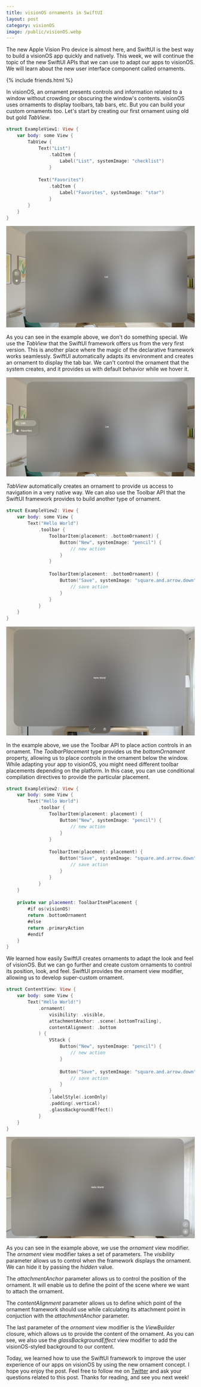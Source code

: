 ```yaml
---
title: visionOS ornaments in SwiftUI
layout: post
category: visionOS
image: /public/visionOS.webp
---
```


The new Apple Vision Pro device is almost here, and SwiftUI is the best way to build a visionOS app quickly and natively. This week, we will continue the topic of the new SwiftUI APIs that we can use to adapt our apps to visionOS. We will learn about the new user interface component called ornaments.

{% include friends.html %}

In visionOS, an ornament presents controls and information related to a window without crowding or obscuring the window's contents. visionOS uses ornaments to display toolbars, tab bars, etc. But you can build your custom ornaments too. Let's start by creating our first ornament using old but gold *TabView*.

```swift
struct ExampleView1: View {
    var body: some View {
        TabView {
            Text("List")
                .tabItem {
                    Label("List", systemImage: "checklist")
                }
            
            Text("Favorites")
                .tabItem {
                    Label("Favorites", systemImage: "star")
                }
        }
    }
}
```

![ornament-example](/public/ornament1.png)

As you can see in the example above, we don't do something special. We use the *TabView* that the SwiftUI framework offers us from the very first version. This is another place where the magic of the declarative framework works seamlessly. SwiftUI automatically adapts its environment and creates an ornament to display the tab bar. We can't control the ornament that the system creates, and it provides us with default behavior while we hover it.

![ornament-example](/public/ornament2.png)

*TabView* automatically creates an ornament to provide us access to navigation in a very native way. We can also use the Toolbar API that the SwiftUI framework provides to build another type of ornament.

```swift
struct ExampleView2: View {
    var body: some View {
        Text("Hello World")
            .toolbar {
                ToolbarItem(placement: .bottomOrnament) {
                    Button("New", systemImage: "pencil") {
                        // new action
                    }
                }
                
                ToolbarItem(placement: .bottomOrnament) {
                    Button("Save", systemImage: "square.and.arrow.down") {
                        // save action
                    }
                }
            }
    }
}
```

![ornament-example](/public/ornament3.png)

In the example above, we use the Toolbar API to place action controls in an ornament. The *ToolbarPlacement* type provides us the *bottomOrnament* property, allowing us to place controls in the ornament below the window. While adapting your app to visionOS, you might need different toolbar placements depending on the platform. In this case, you can use conditional compilation directives to provide the particular placement.

```swift
struct ExampleView2: View {
    var body: some View {
        Text("Hello World")
            .toolbar {
                ToolbarItem(placement: placement) {
                    Button("New", systemImage: "pencil") {
                        // new action
                    }
                }
                
                ToolbarItem(placement: placement) {
                    Button("Save", systemImage: "square.and.arrow.down") {
                        // save action
                    }
                }
            }
    }
    
    private var placement: ToolbarItemPlacement {
        #if os(visionOS)
        return .bottomOrnament
        #else
        return .primaryAction
        #endif
    }
}
```

We learned how easily SwiftUI creates ornaments to adapt the look and feel of visionOS. But we can go further and create custom ornaments to control its position, look, and feel. SwiftUI provides the ornament view modifier, allowing us to develop super-custom ornament.

```swift
struct ContentView: View {
    var body: some View {
        Text("Hello World!")
            .ornament(
                visibility: .visible,
                attachmentAnchor: .scene(.bottomTrailing),
                contentAlignment: .bottom
            ) {
                VStack {
                    Button("New", systemImage: "pencil") {
                        // new action
                    }
                    
                    Button("Save", systemImage: "square.and.arrow.down") {
                        // save action
                    }
                }
                .labelStyle(.iconOnly)
                .padding(.vertical)
                .glassBackgroundEffect()
            }
    }
}
```

![ornament-example](/public/ornament4.png)

As you can see in the example above, we use the *ornament* view modifier. The *ornament* view modifier takes a set of parameters. The *visibility* parameter allows us to control when the framework displays the ornament. We can hide it by passing the *hidden* value.

The *attachmentAnchor* parameter allows us to control the position of the ornament. It will enable us to define the point of the scene where we want to attach the ornament.

The *contentAlignment* parameter allows us to define which point of the ornament framework should use while calculating its attachment point in conjuction with the *attachmentAnchor* parameter.

The last parameter of the *ornament* view modifier is the *ViewBuilder* closure, which allows us to provide the content of the ornament. As you can see, we also use the *glassBackgroundEffect* view modifier to add the visionOS-styled background to our content.

Today, we learned how to use the SwiftUI framework to improve the user experience of our apps on visionOS by using the new ornament concept. I hope you enjoy the post. Feel free to follow me on [Twitter](https://twitter.com/mecid) and ask your questions related to this post. Thanks for reading, and see you next week!

